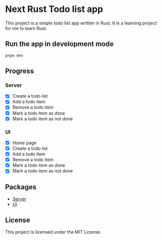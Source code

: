 # Next Rust Todo list app

This project is a simple todo list app written in Rust. It is a learning project for me to learn Rust.

## Run the app in development mode

```bash
pnpm dev
```

## Progress

### Server

- [x] Create a todo list
- [x] Add a todo item
- [x] Remove a todo item
- [x] Mark a todo item as done
- [x] Mark a todo item as not done

### UI

- [x] Home page
- [x] Create a todo list
- [x] Add a todo item
- [x] Remove a todo item
- [x] Mark a todo item as done
- [x] Mark a todo item as not done

## Packages

- [Server](/packages/server/)
- [UI](/packages/ui/)

## License

This project is licensed under the MIT License.
